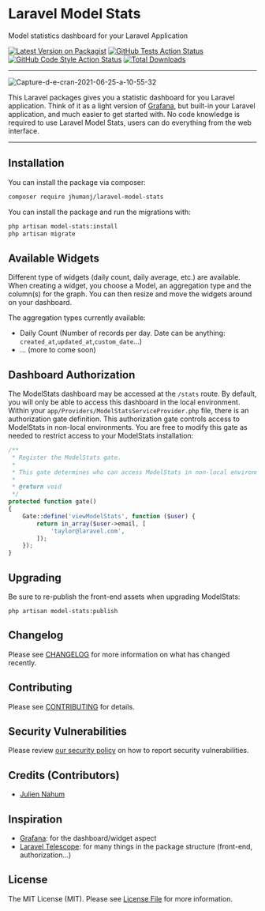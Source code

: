 # Laravel Model Stats
Model statistics dashboard for your Laravel Application

[![Latest Version on Packagist](https://img.shields.io/packagist/v/jhumanj/laravel-model-stats.svg?style=flat-square)](https://packagist.org/packages/jhumanj/laravel-model-stats)
[![GitHub Tests Action Status](https://img.shields.io/github/workflow/status/jhumanj/laravel-model-stats/run-tests?label=tests)](https://github.com/jhumanj/laravel-model-stats/actions?query=workflow%3Arun-tests+branch%3Amain)
[![GitHub Code Style Action Status](https://img.shields.io/github/workflow/status/jhumanj/laravel-model-stats/Check%20&%20fix%20styling?label=code%20style)](https://github.com/jhumanj/laravel-model-stats/actions?query=workflow%3A"Check+%26+fix+styling"+branch%3Amain)
[![Total Downloads](https://img.shields.io/packagist/dt/jhumanj/laravel-model-stats.svg?style=flat-square)](https://packagist.org/packages/jhumanj/laravel-model-stats)

---
<img style="margin:auto;" src="https://i.ibb.co/Mnkp3FD/Capture-d-e-cran-2021-06-25-a-10-55-32.png" alt="Capture-d-e-cran-2021-06-25-a-10-55-32" border="0">

This Laravel packages gives you a statistic dashboard for you Laravel application. Think of it as a light version of 
[Grafana](https://grafana.com/), but built-in your Laravel application, and much easier to get started with. 
No code knowledge is required to use Laravel Model Stats, users can do everything from the web interface.

---

## Installation

You can install the package via composer:

```bash
composer require jhumanj/laravel-model-stats
```

You can install the package and run the migrations with:

```bash
php artisan model-stats:install
php artisan migrate
```


## Available Widgets

Different type of widgets (daily count, daily average, etc.) are available. When creating a widget,
you choose a Model, an aggregation type and the column(s) for the graph. You can then resize and move the widgets around on your dashboard.

The aggregation types currently available:
- Daily Count (Number of records per day. Date can be anything: `created_at`,`updated_at`,`custom_date`...)
- ... (more to come soon)

## Dashboard Authorization

The ModelStats dashboard may be accessed at the `/stats` route. By default, you will only be able to access this 
dashboard in the local environment. Within your `app/Providers/ModelStatsServiceProvider.php` file, there is an 
authorization gate definition. This authorization gate controls access to ModelStats in non-local environments. 
You are free to modify this gate as needed to restrict access to your ModelStats installation: 

```php 
/**
 * Register the ModelStats gate.
 *
 * This gate determines who can access ModelStats in non-local environments.
 *
 * @return void
 */
protected function gate()
{
    Gate::define('viewModelStats', function ($user) {
        return in_array($user->email, [
            'taylor@laravel.com',
        ]);
    });
}
```

## Upgrading

Be sure to re-publish the front-end assets when upgrading ModelStats:
```
php artisan model-stats:publish
```

## Changelog

Please see [CHANGELOG](CHANGELOG.md) for more information on what has changed recently.

## Contributing

Please see [CONTRIBUTING](.github/CONTRIBUTING.md) for details.

## Security Vulnerabilities

Please review [our security policy](../../security/policy) on how to report security vulnerabilities.

## Credits (Contributors)

- [Julien Nahum](https://github.com/JhumanJ)

## Inspiration 
- [Grafana](https://grafana.com/): for the dashboard/widget aspect
- [Laravel Telescope](https://github.com/laravel/telescope): for many things in the package structure (front-end, authorization...)

## License

The MIT License (MIT). Please see [License File](LICENSE.md) for more information.
